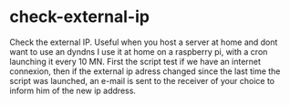# check-external-ip
Check the external IP. Useful when you host a server at home and dont want to use an dyndns
I use it at home on a raspberry pi, with a cron launching it every 10 MN.
First the script test if we have an internet connexion, then if the external ip adress changed since the last time the script was launched, an e-mail is sent to the receiver of your choice to inform him of the new ip address.

